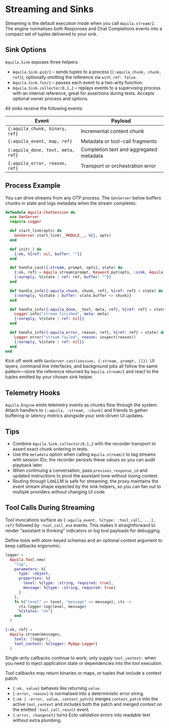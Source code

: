 # Streaming and Sinks

Streaming is the default execution mode when you call `Aquila.stream/2`. The
engine normalises both Responses and Chat Completions events into a compact
set of tuples delivered to your sink.

## Sink Options

`Aquila.Sink` exposes three helpers:

- `Aquila.Sink.pid/2` – sends tuples to a process (`{:aquila_chunk, chunk, ref}`),
  optionally omitting the reference via `with_ref: false`.
- `Aquila.Sink.fun/1` – passes each event to a two-arity function.
- `Aquila.Sink.collector/0,1,2` – replays events to a supervising process with an
  internal reference, great for assertions during tests. Accepts optional owner
  process and options.

All sinks receive the following events:

| Event | Payload |
| --- | --- |
| `{:aquila_chunk, binary, ref}` | Incremental content chunk |
| `{:aquila_event, map, ref}` | Metadata or tool-call fragments |
| `{:aquila_done, text, meta, ref}` | Completion text and aggregated metadata |
| `{:aquila_error, reason, ref}` | Transport or orchestration error |

## Process Example

You can drive streams from any OTP process. The `GenServer` below buffers
chunks in state and logs metadata when the stream completes:

```elixir
defmodule Aquila.ChatSession do
  use GenServer
  require Logger

  def start_link(opts) do
    GenServer.start_link(__MODULE__, %{}, opts)
  end

  def init(_) do
    {:ok, %{ref: nil, buffer: ""}}
  end

  def handle_cast({:stream, prompt, opts}, state) do
    {:ok, ref} = Aquila.stream(prompt, Keyword.put(opts, :sink, Aquila.Sink.pid(self())))
    {:noreply, %{state | ref: ref, buffer: ""}}
  end

  def handle_info({:aquila_chunk, chunk, ref}, %{ref: ref} = state) do
    {:noreply, %{state | buffer: state.buffer <> chunk}}
  end

  def handle_info({:aquila_done, _text, meta, ref}, %{ref: ref} = state) do
    Logger.info("stream finished", meta: meta)
    {:noreply, %{state | ref: nil}}
  end

  def handle_info({:aquila_error, reason, ref}, %{ref: ref} = state) do
    Logger.error("stream failed", reason: inspect(reason))
    {:noreply, %{state | ref: nil}}
  end
end
```

Kick off work with `GenServer.cast(session, {:stream, prompt, []})`. UI layers,
command line interfaces, and background jobs all follow the same pattern—store
the reference returned by `Aquila.stream/2` and react to the tuples emitted by
your chosen sink helper.

## Telemetry Hooks

`Aquila.Engine` emits telemetry events as chunks flow through the system. Attach
handlers to `[:aquila, :stream, :chunk]` and friends to gather buffering or
latency metrics alongside your sink-driven UI updates.

## Tips

- Combine `Aquila.Sink.collector/0,1,2` with the recorder transport to assert exact
  chunk ordering in tests.
- Use the `metadata` option when calling `Aquila.stream/2` to tag streams with
  session IDs; the recorder persists these values so you can audit playback
  later.
- When continuing a conversation, pass `previous_response_id` and updated
  instructions to pivot the assistant tone without losing context.
- Routing through LiteLLM is safe for streaming; the proxy maintains the
  event stream shape expected by the sink helpers, so you can fan out to
  multiple providers without changing UI code.

## Tool Calls During Streaming

Tool invocations surface as `{:aquila_event, %{type: :tool_call, ...}, ref}`
followed by `:tool_call_end` events. This makes it straightforward to render
“assistant is thinking” indicators or log tool payloads for debugging.

Define tools with atom-keyed schemas and an optional context argument to keep
callbacks ergonomic:

```elixir
logger =
  Aquila.Tool.new(
    "log",
    parameters: %{
      type: :object,
      properties: %{
        level: %{type: :string, required: true},
        message: %{type: :string, required: true}
      }
    },
    fn %{"level" => level, "message" => message}, ctx ->
      ctx.logger.log(level, message)
      %{status: "ok"}
    end
  )

{:ok, ref} =
  Aquila.stream(messages,
    tools: [logger],
    tool_context: %{logger: MyApp.Logger}
  )
```

Single-arity callbacks continue to work; only supply `tool_context:` when you
need to inject application state or dependencies into the tool execution.

Tool callbacks may return binaries or maps, or tuples that include a context
patch:

- `{:ok, value}` behaves like returning `value`.
- `{:error, reason}` is normalised into a deterministic error string.
- `{:ok | :error, value, context_patch}` merges `context_patch` into the active
  `tool_context` and includes both the patch and merged context on the emitted
  `:tool_call_result` event.
- `{:error, changeset}` turns Ecto validation errors into readable text without
  extra plumbing.
